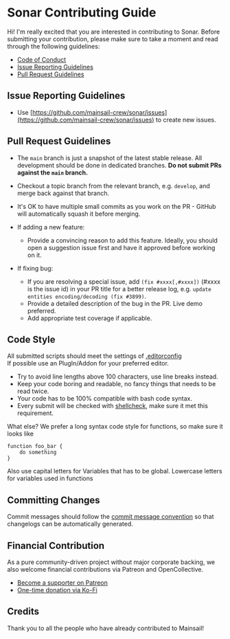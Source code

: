 # Sonar Contributing Guide

Hi! I'm really excited that you are interested in contributing to Sonar. Before submitting your contribution, please make sure to take a moment and read through the following guidelines:

-   [Code of Conduct](https://github.com/mainsail-crew/sonar/blob/main/.github/CODE_OF_CONDUCT.md)
-   [Issue Reporting Guidelines](#issue-reporting-guidelines)
-   [Pull Request Guidelines](#pull-request-guidelines)

## Issue Reporting Guidelines

-   Use [https://github.com/mainsail-crew/sonar/issues](https://github.com/mainsail-crew/sonar/issues) to create new issues.

## Pull Request Guidelines

-   The `main` branch is just a snapshot of the latest stable release. All development should be done in dedicated branches. **Do not submit PRs against the `main` branch.**

-   Checkout a topic branch from the relevant branch, e.g. `develop`, and merge back against that branch.

-   It's OK to have multiple small commits as you work on the PR - GitHub will automatically squash it before merging.

-   If adding a new feature:

    -   Provide a convincing reason to add this feature. Ideally, you should open a suggestion issue first and have it approved before working on it.

-   If fixing bug:
    -   If you are resolving a special issue, add `(fix #xxxx[,#xxxx])` (#xxxx is the issue id) in your PR title for a better release log, e.g. `update entities encoding/decoding (fix #3899)`.
    -   Provide a detailed description of the bug in the PR. Live demo preferred.
    -   Add appropriate test coverage if applicable.

## Code Style

All submitted scripts should meet the settings of [.editorconfig](https://github.com/mainsail-crew/sonar/blob/main/.editorconfig) \
If possible use an PlugIn/Addon for your preferred editor.

-   Try to avoid line lengths above 100 characters, use line breaks instead.
-   Keep your code boring and readable, no fancy things that needs to be read twice.
-   Your code has to be 100% compatible with bash code syntax.
-   Every submit will be checked with [shellcheck](https://shellcheck.net), make sure it met this requirement.

What else?
We prefer a long syntax code style for functions, so make sure it looks like

    function foo_bar {
        do something
    }

Also use capital letters for Variables that has to be global.
Lowercase letters for variables used in functions

## Committing Changes

Commit messages should follow the [commit message convention](https://www.conventionalcommits.org/en/v1.0.0/) so that changelogs can be automatically generated.

## Financial Contribution

As a pure community-driven project without major corporate backing, we also welcome financial contributions via Patreon and OpenCollective.

-   [Become a supporter on Patreon](https://patreon.com/meteyou)
-   [One-time donation via Ko-Fi](https://ko-fi.com/mainsail)

## Credits

Thank you to all the people who have already contributed to Mainsail!
